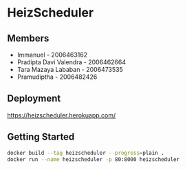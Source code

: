# HeizScheduler

## Members 
- Immanuel - 2006463162   
- Pradipta Davi Valendra - 2006462664
- Tara Mazaya Lababan - 2006473535
- Pramudiptha - 2006482426 

## Deployment
https://heizscheduler.herokuapp.com/

## Getting Started
```bash
docker build --tag heizscheduler --progress=plain .
docker run --name heizscheduler -p 80:8000 heizscheduler
```
